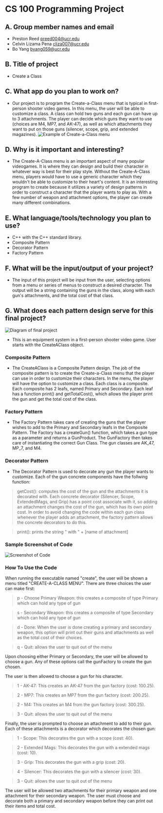 # CS 100 Programming Project

## A. Group member names and email
* Preston Reed			preed004@ucr.edu
* Celvin Lizama Pena 		cliza007@ucr.edu
* Bo Yang               	byang059@ucr.edu

## B. Title of project
* Create a Class

## C. What app do you plan to work on? 
* Our project is to program the Create-a-Class menu that is typical in first-person shooter video games. In this menu, the user will be able to customize a class. A class can hold two guns and each gun can have up to 3 attachments. The player can decide which guns they want to use (choices are M4, MP7, and AK-47), as well as which attachments they want to put on those guns (silencer, scope, grip, and extended magazines). 
![Example of Create-a-Class menu](https://github.com/cs100/final-project-diversity-squad/blob/master/images/CreateAClass.png?raw=true)

## D. Why is it important and interesting?
* The Create-A-Class menu is an important aspect of many popular videogames. It is where they can design and build their character in whatever way is best for their play style. Without the Create-A-Class menu, players would have to use a generic character which they wouldn't be able to customize to their heart's content. It is an interesting program to create because it utilizes a variety of design patterns in order to construct a character that the player wants to play as. With a few number of weapon and attachment options, the player can create many different combinations.

## E. What language/tools/technology you plan to use?
* C++ with the C++ standard library.
* Composite Pattern
* Decorator Pattern
* Factory Pattern

## F. What will be the input/output of your project?
* The input of this project will be input from the user, selecting options from a menu or series of menus to construct a desired character. The output will be a string containing the guns in the class, along with each gun's attachments, and the total cost of that class.

## G. What does each pattern design serve for this final project?
![Diagram of final project](https://github.com/cs100/final-project-diversity-squad/blob/master/images/diagram.png?raw=true) 

* This is an equipment system in a first-person shooter video game. User starts with the CreateAClass object. 

### Composite Pattern
* The CreateAClass is a Composite Pattern design. The job of the composite pattern is to create the Create-a-Class menu that the player can use in order to customize their characters. In the menu, the player will have the option to customize a class. Each class is a composite. Each composite has 2 leafs, named Primary and Secondary. Each leaf has a function print() and getTotalCost(), which allows the player print the gun and get the total cost of the class. 

### Factory Pattern
* The Factory Pattern takes care of creating the guns that the player wishes to add to the Primary and Secondary leafs in the Composite Pattern. The Factory has a createGun() function, which takes a gun type as a parameter and returns a GunProduct. The GunFactory then takes care of instantiating the correct Gun Class. The gun classes are AK_47, MP_7,
and M4.
 
 ### Decorator Pattern
* The Decorator Pattern is used to decorate any gun the player wants to customize. Each of the gun concrete components have the follwing function: 
> getCost(): computes the cost of the gun and the attachments it is decorated with.
Each concrete decorator (Silencer, Scope, ExtendedMags, and Grip) has a point cost associate with it, so adding an attachment changes the cost of the gun, which has its own point cost. In order to avoid changing the code within each gun class whenever the player adds an attachment, the factory pattern allows the concrete decorators to do this.

> print(): prints the string " with " + \[name of attachment\]

### Sample Screenshot of Code
![Screenshot of Code](https://github.com/cs100/final-project-diversity-squad/blob/master/images/SampleInputOutput.png)

### How To Use the Code
When running the executable named "create", the user will be shown a menu titled "CREATE-A-CLASS MENU". There are three choices the user can make first:
> p - Choose Primary Weapon: this creates a composite of type Primary which can hold any type of gun

> s - Secondary Weapon: this creates a composite of type Secondary which can hold any type of gun

> d - Done: When the user is done creating a primary and secondary weapon, this option will print out their guns and attachments as well as the total cost of their choices.

> q - Quit: allows the user to quit out of the menu

Upon choosing either Primary or Secondary, the user will be allowed to choose a gun. Any of these options call the gunFactory to create the gun chosen.

The user is then allowed to choose a gun for his character.
> 1 - AK-47: This creates an AK-47 from the gun factory (cost: 100.25).

> 2 - MP7: This creates an MP7 from the gun factory (cost: 200.25).

> 2 - M4: This creates an M4 from the gun factory (cost: 300.25).

> 3 - Quit: allows the user to quit out of the menu 

Finally, the user is prompted to choose an attachment to add to their gun. Each of these attachments is a decorator which decorates the chosen gun:

> 1 - Scope: This decorates the gun with a scope (cost: 40).

> 2 - Extended Mags: This decorates the gun with a extended mags (cost: 10).

> 3 - Grip: This decorates the gun with a grip (cost: 20).

> 4 - Silencer: This decorates the gun with a silencer (cost: 30).

> 3 - Quit: allows the user to quit out of the menu

The user will be allowed two attachments for their primary weapon and one attachment for their secondary weapon. The user must choose and decorate both a primary and secondary weapon before they can print out their items and total cost.

